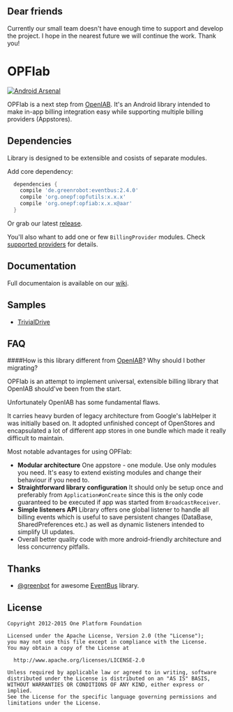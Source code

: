 Dear friends
-------------

Currently our small team doesn't have enough time to support and develop the project. I hope in the nearest future we will continue the work.
Thank you!


# OPFIab
[![Android Arsenal](https://img.shields.io/badge/Android%20Arsenal-OPFIab-brightgreen.svg?style=flat)](http://android-arsenal.com/details/1/2343)

OPFIab is a next step from [OpenIAB](https://github.com/onepf/OpenIAB). It's an Android library intended to make in-app billing integration easy while supporting multiple billing providers (Appstores).

## Dependencies
Library is designed to be extensible and cosists of separate modules.

Add core dependency:
```groovy
  dependencies {
    compile 'de.greenrobot:eventbus:2.4.0'
    compile 'org.onepf:opfutils:x.x.x'
    compile 'org.onepf:opfiab:x.x.x@aar'
  }
```
Or grab our latest [release](https://github.com/onepf/OPFIab/releases).

You'll also whant to add one or few `BillingProvider` modules. Check [supported providers](https://github.com/onepf/OPFIab/wiki#supported-billing-providers) for details. 

## Documentation
Full documentaion is available on our [wiki](https://github.com/onepf/OPFIab/wiki).

## Samples
* [TrivialDrive](https://github.com/onepf/OPFIab/tree/master/samples/trivialdrive)

## FAQ
####How is this library different from [OpenIAB](https://github.com/onepf/OpenIAB)? Why should I bother migrating?

OPFIab is an attempt to implement universal, extensible billing library that OpenIAB should've been from the start.

Unfortunately OpenIAB has some fundamental flaws.

It carries heavy burden of legacy architecture from Google's IabHelper it was initially based on. It adopted unfinished concept of OpenStores and encapsulated a lot of different app stores in one bundle which made it really difficult to maintain.

Most notable advantages for using OPFIab:
* **Modular architecture** One appstore - one module. Use only modules you need. It's easy to extend existing modules and change their behaviour if you need to.
* **Straightforward library configuration** It should only be setup once and preferably from `Application#onCreate` since this is the only code guaranteed to be executed if app was started from `BroadcastReceiver`.
* **Simple listeners API** Library offers one global listener to handle all billing events which is useful to save persistent changes (DataBase, SharedPreferences etc.) as well as dynamic listeners intended to simplify UI updates.
* Overall better quality code with more android-friendly architecture and less concurrency pitfalls.

## Thanks
* [@greenbot](https://github.com/greenrobot) for awesome [EventBus](https://github.com/greenrobot/EventBus) library.

## License

    Copyright 2012-2015 One Platform Foundation

    Licensed under the Apache License, Version 2.0 (the "License");
    you may not use this file except in compliance with the License.
    You may obtain a copy of the License at

      http://www.apache.org/licenses/LICENSE-2.0

    Unless required by applicable law or agreed to in writing, software
    distributed under the License is distributed on an "AS IS" BASIS,
    WITHOUT WARRANTIES OR CONDITIONS OF ANY KIND, either express or implied.
    See the License for the specific language governing permissions and
    limitations under the License.
